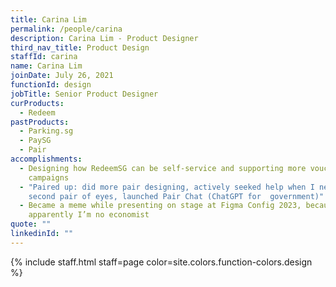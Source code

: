 ```yaml
---
title: Carina Lim
permalink: /people/carina
description: Carina Lim - Product Designer
third_nav_title: Product Design
staffId: carina
name: Carina Lim
joinDate: July 26, 2021
functionId: design
jobTitle: Senior Product Designer
curProducts:
  - Redeem
pastProducts:
  - Parking.sg
  - PaySG
  - Pair
accomplishments:
  - Designing how RedeemSG can be self-service and supporting more voucher
    campaigns
  - "Paired up: did more pair designing, actively seeked help when I needed a
    second pair of eyes, launched Pair Chat (ChatGPT for  government)"
  - Became a meme while presenting on stage at Figma Config 2023, because
    apparently I’m no economist
quote: ""
linkedinId: ""
---
```


{% include staff.html staff=page color=site.colors.function-colors.design %}
